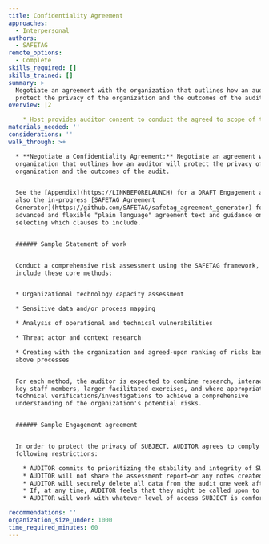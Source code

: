 ```yaml
---
title: Confidentiality Agreement
approaches:
  - Interpersonal
authors:
  - SAFETAG
remote_options:
  - Complete
skills_required: []
skills_trained: []
summary: >
  Negotiate an agreement with the organization that outlines how an auditor will
  protect the privacy of the organization and the outcomes of the audit.
overview: |2

    * Host provides auditor consent to conduct the agreed to scope of the audit in the form of a signed liability waiver. [^auditor_consent_template]
materials_needed: ''
considerations: ''
walk_through: >+

  * **Negotiate a Confidentiality Agreement:** Negotiate an agreement with the
  organization that outlines how an auditor will protect the privacy of the
  organization and the outcomes of the audit.


  See the [Appendix](https://LINKBEFORELAUNCH) for a DRAFT Engagement and Confidentiality Agreement. See
  also the in-progress [SAFETAG Agreement
  Generator](https://github.com/SAFETAG/safetag_agreement_generator) for  more
  advanced and flexible "plain language" agreement text and guidance on
  selecting which clauses to include.


  ###### Sample Statement of work


  Conduct a comprehensive risk assessment using the SAFETAG framework, to
  include these core methods:


  * Organizational technology capacity assessment

  * Sensitive data and/or process mapping

  * Analysis of operational and technical vulnerabilities

  * Threat actor and context research

  * Creating with the organization and agreed-upon ranking of risks based on the
  above processes


  For each method, the auditor is expected to combine research, interaction with
  key staff members, larger facilitated exercises, and where appropriate,
  technical verifications/investigations to achieve a comprehensive
  understanding of the organization's potential risks.


  ###### Sample Engagement agreement


  In order to protect the privacy of SUBJECT, AUDITOR agrees to comply with the
  following restrictions:

    * AUDITOR commits to prioritizing the stability and integrity of SUBJECT’s digital infrastructure over any additional testing could be carried through more aggressive methods. AUDITOR will make every effort to avoid disrupting SUBJECT's work environment, even temporarily. No tests will be performed that would stress the network, or any individual workstation, beyond what could be expected from normal use. If they has any doubt, AUDITOR will consult with SUBJECT before carrying out the test.
    * AUDITOR will not share the assessment report—or any notes created, data gathered or knowledge obtained about SUBJECT during the evaluation—with anyone other than a single point of contact, designated by SUBJECT. AUDITOR may need to share some general information with SUBJECT staff, as part of requesting information necessary to carry out the audit itself. If AUDITOR has any concern that this could be sensitive, they will first clear it with that point of contact. This commitment to protecting SUBJECT's private information extends to AUDITOR’s colleagues, supervisor and funder, all of whom have demonstrated their own respect for this policy in three previous audits. The only details about the assessment that will be shared, confidentially, with these three groups (and only these three groups) will include: a) the name and location of the organization audited; b) basic time line information; and, with SUBJECT's approval, anonymized “lessons learned,” which will be aggregated with those from at least one other assessment. During and after the audit itself, all data will be stored securely in an encrypted volume on AUDITOR’s computer.
    * AUDITOR will securely delete all data from the audit one week after submitting the final assessment report to SUBJECT or, any time, should SUBJECT's request it.
    * If, at any time, AUDITOR feels that they might be called upon to give advice that could be out of line with SUBJECT's own IT policies, they will first clear it with SUBJECT.
    * AUDITOR will work with whatever level of access SUBJECT is comfortable providing. This includes access to staff members for brief "interviews," as well as more technical access, such as passwords, local connectivity, privileged or unprivileged accounts on local or remote services, etc.. That said, some level of access typically allows an auditor to produce a report that is significantly more useful than the output a pure "black box" audit. (And this is doubly true when the auditor wishes to tread lightly in order to avoid impacting the stability of the subject’s network infrastructure and the productivity of its staff.)

recommendations: ''
organization_size_under: 1000
time_required_minutes: 60
---
```


